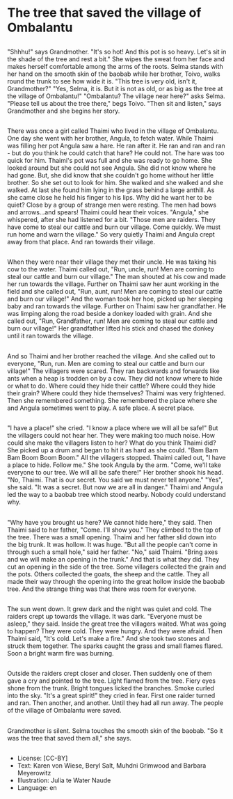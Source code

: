 # The tree that saved the village of Ombalantu

##
"Shhhu!" says Grandmother. "It's so hot! And this pot is so heavy.
Let's sit in the shade of the tree and rest a bit."
She wipes the sweat from her face and makes herself comfortable
among the arms of the roots. Selma stands with her hand on the
smooth skin of the baobab while her brother, Toivo, walks round
the trunk to see how wide it is. "This tree is very old, isn't it,
Grandmother?"
"Yes, Selma, it is. But it is not as old, or as big as the tree at the
village of Ombalantu!"
"Ombalantu? The village near here?" asks Selma.
"Please tell us about the tree there," begs Toivo.
"Then sit and listen," says Grandmother and she begins her story.

##
There was once a girl called Thaimi who lived in the village of
Ombalantu. One day she went with her brother, Angula, to fetch
water. While Thaimi was filling her pot Angula saw a hare. He ran
after it. He ran and ran and ran - but do you think he could catch
that hare? He could not. The hare was too quick for him.
Thaimi's pot was full and she was ready to go home. She looked
around but she could not see Angula. She did not know where he
had gone. But, she did know that she couldn't go home without
her little brother. So she set out to look for him. She walked and
she walked and she walked.
At last she found him lying in the grass behind a large anthill. As
she came close he held his finger to his lips. Why did he want her
to be quiet? Close by a group of strange men were resting. The
men had bows and arrows...and spears! Thaimi could hear their
voices.
"Angula," she whispered, after she had listened for a bit. "Those
men are raiders. They have come to steal our cattle and burn our
village. Come quickly. We must run home and warn the village." So
very quietly Thaimi and Angula crept away from that place. And
ran towards their village.

##
When they were near their village they met their uncle. He was
taking his cow to the water. Thaimi called out, "Run, uncle, run!
Men are coming to steal our cattle and burn our village."
The man shouted at his cow and made her run towards the village.
Further on Thaimi saw her aunt working in the field and she called
out, "Run, aunt, run! Men are coming to steal our cattle and burn
our village!"
And the woman took her hoe, picked up her sleeping baby and ran
towards the village.
Further on Thaimi saw her grandfather. He was limping along the
road beside a donkey loaded with grain.
And she called out, "Run, Grandfather, run! Men are coming to
steal our cattle and burn our village!"
Her grandfather lifted his stick and chased the donkey until it ran
towards the village.

##
And so Thaimi and her brother reached the village. And she called
out to everyone, "Run, run. Men are coming to steal our cattle and
burn our village!"
The villagers were scared. They ran backwards and forwards like
ants when a heap is trodden on by a cow.
They did not know where to hide or what to do.
Where could they hide their cattle?
Where could they hide their grain?
Where could they hide themselves?
Thaimi was very frightened. Then she remembered something.
She remembered the place where she and Angula sometimes went
to play.
A safe place.
A secret place.

##
"I have a place!" she cried. "I know a place where we will all be
safe!"
But the villagers could not hear her. They were making too much
noise. How could she make the villagers listen to her? What do you
think Thaimi did?
She picked up a drum and began to hit it as hard as she could.
"Bam Bam Bam Boom Boom Boom."
All the villagers stopped.
Thaimi called out, "I have a place to hide. Follow me."
She took Angula by the arm.
"Come, we'll take everyone to our tree. We will all be safe there!"
Her brother shook his head.
"No, Thaimi. That is our secret. You said we must never tell
anyone."
"Yes", she said. "It was a secret. But now we are all in danger."
Thaimi and Angula led the way to a baobab tree which stood
nearby. Nobody could understand why.

##
"Why have you brought us here? We cannot hide here," they said.
Then Thaimi said to her father, "Come. I'll show you." They
climbed to the top of the tree. There was a small opening.
Thaimi and her father slid down into the big trunk. It was hollow. It
was huge. "But all the people can't come in through such a small
hole," said her father.
"No," said Thaimi. "Bring axes and we will make an opening in the
trunk." And that is what they did. They cut an opening in the side
of the tree. Some villagers collected the grain and the pots.
Others collected the goats, the sheep and the cattle. They all
made their way through the opening into the great hollow inside
the baobab tree.
And the strange thing was that there was room for everyone.

##
The sun went down. It grew dark and the night was quiet and cold.
The raiders crept up towards the village. It was dark. "Everyone
must be asleep," they said.
Inside the great tree the villagers waited.
What was going to happen?
They were cold. They were hungry. And they were afraid.
Then Thaimi said, "It's cold. Let's make a fire." And she took two
stones and struck them together. The sparks caught the grass and
small flames flared.
Soon a bright warm fire was burning.

##
Outside the raiders crept closer and closer.
Then suddenly one of them gave a cry and pointed to the tree.
Light flamed from the tree. Fiery eyes shone from the trunk. Bright
tongues licked the branches. Smoke curled into the sky.
"It's a great spirit!" they cried in fear. First one raider turned and
ran. Then another, and another. Until they had all run away. The
people of the village of Ombalantu were saved.

##
Grandmother is silent.
Selma touches the smooth skin of
the baobab.
"So it was the tree that saved them
all," she says.

##
* License: [CC-BY]
* Text: Karen von Wiese, Beryl Salt, Muhdni Grimwood and Barbara Meyerowitz
* Illustration: Julia te Water Naude
* Language: en
